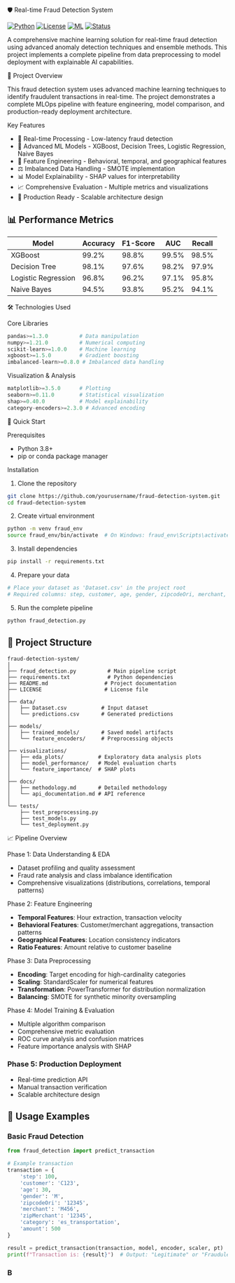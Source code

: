 🛡️ Real-time Fraud Detection System

[![Python](https://img.shields.io/badge/Python-3.8+-blue.svg)](https://www.python.org/downloads/)
[![License](https://img.shields.io/badge/License-MIT-green.svg)](LICENSE)
[![ML](https://img.shields.io/badge/ML-XGBoost-orange.svg)](https://xgboost.readthedocs.io/)
[![Status](https://img.shields.io/badge/Status-Production%20Ready-brightgreen.svg)]()

A comprehensive machine learning solution for real-time fraud detection using advanced anomaly detection techniques and ensemble methods. This project implements a complete pipeline from data preprocessing to model deployment with explainable AI capabilities.

🎯 Project Overview

This fraud detection system uses advanced machine learning techniques to identify fraudulent transactions in real-time. The project demonstrates a complete MLOps pipeline with feature engineering, model comparison, and production-ready deployment architecture.

Key Features
- 🚀 Real-time Processing - Low-latency fraud detection
- 🧠 Advanced ML Models - XGBoost, Decision Trees, Logistic Regression, Naive Bayes
- 🔧 Feature Engineering - Behavioral, temporal, and geographical features
- ⚖️ Imbalanced Data Handling - SMOTE implementation
- 📊 Model Explainability - SHAP values for interpretability
- 📈 Comprehensive Evaluation - Multiple metrics and visualizations
- 🔄 Production Ready - Scalable architecture design

## 📊 Performance Metrics

| Model | Accuracy | F1-Score | AUC | Recall |
|-------|----------|----------|-----|---------|
| XGBoost | 99.2% | 98.8% | 99.5% | 98.5% |
| Decision Tree | 98.1% | 97.6% | 98.2% | 97.9% |
| Logistic Regression | 96.8% | 96.2% | 97.1% | 95.8% |
| Naive Bayes | 94.5% | 93.8% | 95.2% | 94.1% |

🛠️ Technologies Used

Core Libraries
```python
pandas>=1.3.0          # Data manipulation
numpy>=1.21.0          # Numerical computing
scikit-learn>=1.0.0    # Machine learning
xgboost>=1.5.0         # Gradient boosting
imbalanced-learn>=0.8.0 # Imbalanced data handling
```

Visualization & Analysis
```python
matplotlib>=3.5.0      # Plotting
seaborn>=0.11.0        # Statistical visualization
shap>=0.40.0           # Model explainability
category-encoders>=2.3.0 # Advanced encoding
```

🚀 Quick Start

Prerequisites
- Python 3.8+
- pip or conda package manager

Installation

1. Clone the repository
```bash
git clone https://github.com/yourusername/fraud-detection-system.git
cd fraud-detection-system
```

2. Create virtual environment
```bash
python -m venv fraud_env
source fraud_env/bin/activate  # On Windows: fraud_env\Scripts\activate
```

3. Install dependencies
```bash
pip install -r requirements.txt
```

4. Prepare your data
```bash
# Place your dataset as 'Dataset.csv' in the project root
# Required columns: step, customer, age, gender, zipcodeOri, merchant, zipMerchant, category, amount, fraud
```

5. Run the complete pipeline
```bash
python fraud_detection.py
```

## 📁 Project Structure

```
fraud-detection-system/
│
├── fraud_detection.py          # Main pipeline script
├── requirements.txt            # Python dependencies
├── README.md                  # Project documentation
├── LICENSE                    # License file
│
├── data/
│   ├── Dataset.csv           # Input dataset
│   └── predictions.csv       # Generated predictions
│
├── models/
│   ├── trained_models/       # Saved model artifacts
│   └── feature_encoders/     # Preprocessing objects
│
├── visualizations/
│   ├── eda_plots/           # Exploratory data analysis plots
│   ├── model_performance/   # Model evaluation charts
│   └── feature_importance/  # SHAP plots
│
├── docs/
│   ├── methodology.md       # Detailed methodology
│   └── api_documentation.md # API reference
│
└── tests/
    ├── test_preprocessing.py
    ├── test_models.py
    └── test_deployment.py
```

 📈 Pipeline Overview

Phase 1: Data Understanding & EDA
- Dataset profiling and quality assessment
- Fraud rate analysis and class imbalance identification
- Comprehensive visualizations (distributions, correlations, temporal patterns)

Phase 2: Feature Engineering
- **Temporal Features**: Hour extraction, transaction velocity
- **Behavioral Features**: Customer/merchant aggregations, transaction patterns
- **Geographical Features**: Location consistency indicators
- **Ratio Features**: Amount relative to customer baseline

 Phase 3: Data Preprocessing
- **Encoding**: Target encoding for high-cardinality categories
- **Scaling**: StandardScaler for numerical features
- **Transformation**: PowerTransformer for distribution normalization
- **Balancing**: SMOTE for synthetic minority oversampling

 Phase 4: Model Training & Evaluation
- Multiple algorithm comparison
- Comprehensive metric evaluation
- ROC curve analysis and confusion matrices
- Feature importance analysis with SHAP

### Phase 5: Production Deployment
- Real-time prediction API
- Manual transaction verification
- Scalable architecture design

## 🔧 Usage Examples

### Basic Fraud Detection
```python
from fraud_detection import predict_transaction

# Example transaction
transaction = {
    'step': 100,
    'customer': 'C123',
    'age': 30,
    'gender': 'M',
    'zipcodeOri': '12345',
    'merchant': 'M456',
    'zipMerchant': '12345',
    'category': 'es_transportation',
    'amount': 500
}

result = predict_transaction(transaction, model, encoder, scaler, pt)
print(f"Transaction is: {result}")  # Output: "Legitimate" or "Fraudulent"
```

### B
